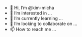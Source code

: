 - 👋 Hi, I’m @kim-micha
- 👀 I’m interested in ...
- 🌱 I’m currently learning ...
- 💞️ I’m looking to collaborate on ...
- 📫 How to reach me ...

<!---
kim-micha/kim-micha is a ✨ special ✨ repository because its `README.md` (this file) appears on your GitHub profile.
You can click the Preview link to take a look at your changes.
--->
